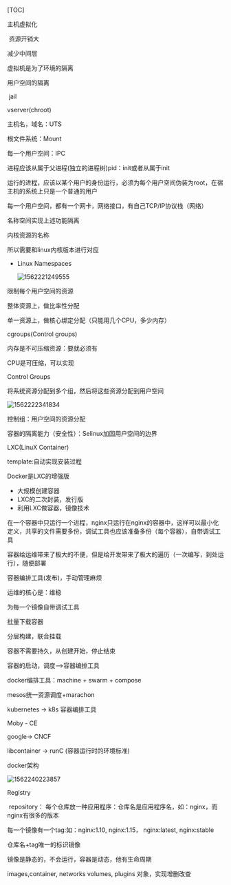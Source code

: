 [TOC]



主机虚拟化

​	资源开销大

减少中间层

虚拟机是为了环境的隔离

用户空间的隔离

​	jail

vserver(chroot)

主机名，域名：UTS

根文件系统：Mount

每一个用户空间：IPC

进程应该从属于父进程(独立的进程树)pid：init或者从属于init

运行的进程，应该以某个用户的身份运行，必须为每个用户空间伪装为root，在宿主机的系统上只是一个普通的用户

每一个用户空间，都有一个网卡，网络接口，有自己TCP/IP协议栈（网络）

名称空间实现上述功能隔离

内核资源的名称

所以需要和linux内核版本进行对应

* Linux Namespaces

  ![1562221249555](E:\git-workspace\note\images\docker\lxc1.png)





限制每个用户空间的资源

整体资源上，做比率性分配

单一资源上，做核心绑定分配（只能用几个CPU，多少内存）

cgroups(Control groups)

内存是不可压缩资源：要就必须有

CPU是可压缩，可以实现

Control Groups

将系统资源分配到多个组，然后将这些资源分配到用户空间

![1562222341834](E:\git-workspace\note\images\docker\lxc2.png)

控制组：用户空间的资源分配

容器的隔离能力（安全性）：Selinux加固用户空间的边界



LXC(LinuX Container)

template:自动实现安装过程

Docker是LXC的增强版

* 大规模创建容器
* LXC的二次封装，发行版
* 利用LXC做容器，镜像技术



在一个容器中只运行一个进程，nginx只运行在nginx的容器中，这样可以最小化定义，共享的文件需要多份，调试工具也应该准备多份（每个容器），自带调试工具

容器给运维带来了极大的不便，但是给开发带来了极大的遍历（一次编写，到处运行），随便部署

容器编排工具(发布)，手动管理麻烦

运维的核心是：维稳

为每一个镜像自带调试工具

批量下载容器

分层构建，联合挂载

容器不需要持久，从创建开始，停止结束

容器的启动，调度-->容器编排工具

docker编排工具：machine + swarm + compose

mesos统一资源调度+marachon

kubernetes -> k8s 容器编排工具

Moby - CE

google-> CNCF 

libcontainer -> runC  (容器运行时的环境标准)

docker架构

![1562240223857](E:\git-workspace\note\images\docker\arch1.png)



Registry

​	repository： 每个仓库放一种应用程序：仓库名是应用程序名，如：nginx，而nginx有很多的版本

每一个镜像有一个tag:如：nginx:1.10, nginx:1.15， nginx:latest, nginx:stable

仓库名+tag唯一的标识镜像



镜像是静态的，不会运行，容器是动态，他有生命周期

images,container, networks volumes, plugins 对象，实现增删改查









